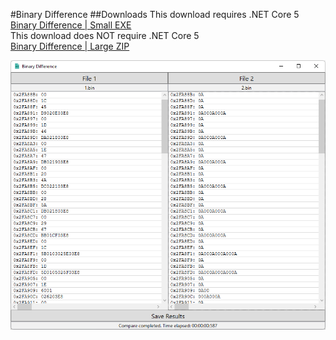 #Binary Difference
##Downloads
This download requires .NET Core 5<br />
[Binary Difference | Small EXE](https://github.com/mbwilding/BinaryDifference/releases/download/1.0/BinaryDifference.exe)<br />
This download does NOT require .NET Core 5<br />
[Binary Difference | Large ZIP](https://github.com/mbwilding/BinaryDifference/releases/download/1.0/BinaryDifference-Core.zip)

![Image](https://raw.githubusercontent.com/mbwilding/BinaryDifference/main/Preview.png)
